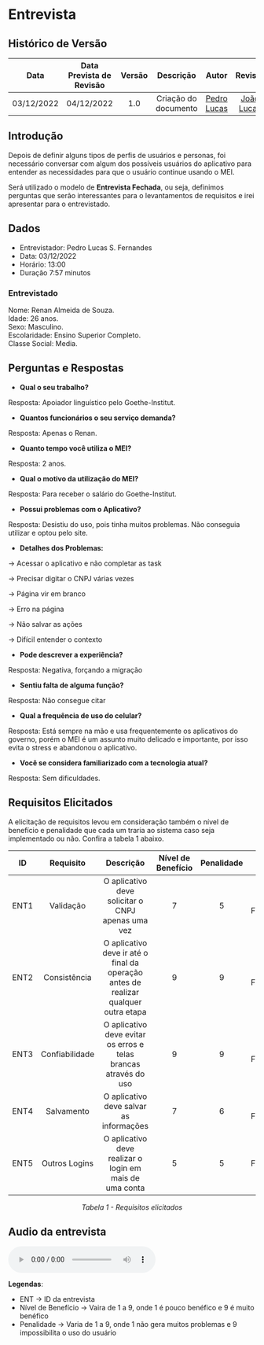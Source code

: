 # Entrevista

## <a>Histórico de Versão</a>

|Data|Data Prevista de Revisão|Versão|Descrição|Autor|Revisor|
| :----------: |:----------:| :------: | :-----------: | :---------: |:---------: |
|03/12/2022|04/12/2022|1.0|Criação do documento| [Pedro Lucas](https://github.com/PedroLSF) | [João Lucas](https://github.com/HacKairos)|

## <a>Introdução</a>

Depois de definir alguns tipos de perfis de usuários e personas, foi necessário conversar com algum dos possíveis usuários do aplicativo para entender as necessidades para que o usuário continue usando o MEI.

Será utilizado o modelo de **Entrevista Fechada**, ou seja, definimos perguntas que serão interessantes para o levantamentos de requisitos e irei apresentar para o entrevistado.

## <a>Dados</a>

* Entrevistador: Pedro Lucas S. Fernandes
* Data: 03/12/2022
* Horário: 13:00
* Duração 7:57 minutos

### <a>Entrevistado</a>

Nome: Renan Almeida de Souza.<br>Idade: 26 anos.<br>Sexo: Masculino.<br>Escolaridade: Ensino Superior Completo.<br>Classe Social: Media.

## <a>Perguntas e Respostas</a>

* **Qual o seu trabalho?**

Resposta: Apoiador linguístico pelo Goethe-Institut.

* **Quantos funcionários o seu serviço demanda?**

Resposta: Apenas o Renan.

* **Quanto tempo você utiliza o MEI?**

Resposta: 2 anos.

* **Qual o motivo da utilização do MEI?**

Resposta: Para receber o salário do Goethe-Institut.

* **Possui problemas com o Aplicativo?**

Resposta: Desistiu do uso, pois tinha muitos problemas. Não conseguia utilizar e optou pelo site.

* **Detalhes dos Problemas:**

-> Acessar o aplicativo e não completar as task

-> Precisar digitar o CNPJ várias vezes

-> Página vir em branco

-> Erro na página

-> Não salvar as ações

-> Difícil entender o contexto

* **Pode descrever a experiência?**

Resposta: Negativa, forçando a migração

* **Sentiu falta de alguma função?**

Resposta: Não consegue citar

* **Qual a frequência de uso do celular?**

Resposta: Está sempre na mão e usa frequentemente os aplicativos do governo, porém o MEI é um assunto muito delicado e importante, por isso evita o stress e abandonou o aplicativo.

* **Você se considera familiarizado com a tecnologia atual?**

Resposta: Sem dificuldades.

## <a>Requisitos Elicitados</a>
A elicitação de requisitos levou em consideração também o nível de benefício e penalidade que cada um traria ao sistema caso seja implementado ou não. Confira a tabela 1 abaixo.

<center>

|ID|Requisito|Descrição|Nível de Benefício|Penalidade|Tipo|
| :----------: |:----------:| :------: | :-----------: |:-----------: | :----: |
|ENT1|Validação|O aplicativo deve solicitar o CNPJ apenas uma vez|7|5| Não Funcional |
|ENT2|Consistência|O aplicativo deve ir até o final da operação antes de realizar qualquer outra etapa|9|9| Não Funcional |
|ENT3|Confiabilidade|O aplicativo deve evitar os erros e telas brancas através do uso |9|9| Não Funcional|
|ENT4|Salvamento|O aplicativo deve salvar as informações|7|6| Não Funcional |
|ENT5|Outros Logins|O aplicativo deve realizar o login em mais de uma conta |5|5| Funcional |

*Tabela 1 - Requisitos elicitados*

</center>

## <a>Audio da entrevista</a>
<audio controls>
  <source src="../../assets/outros/AudioEntrevistaRenan.mp3" type="audio/mpeg">
Your browser does not support the audio element.
</audio>

**Legendas**:

* ENT -> ID da entrevista
* Nível de Benefício -> Vaira de 1 a 9, onde 1 é pouco benéfico e 9 é muito benéfico
* Penalidade -> Varia de 1 a 9, onde 1 não gera muitos problemas e 9 impossibilita o uso do usuário
